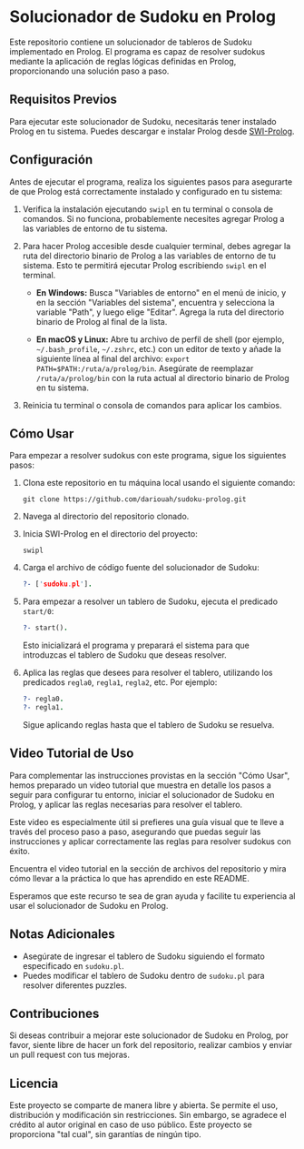 
# Solucionador de Sudoku en Prolog

Este repositorio contiene un solucionador de tableros de Sudoku implementado en Prolog. El programa es capaz de resolver sudokus mediante la aplicación de reglas lógicas definidas en Prolog, proporcionando una solución paso a paso.

## Requisitos Previos

Para ejecutar este solucionador de Sudoku, necesitarás tener instalado Prolog en tu sistema. Puedes descargar e instalar Prolog desde [SWI-Prolog](https://www.swi-prolog.org/Download.html).

## Configuración

Antes de ejecutar el programa, realiza los siguientes pasos para asegurarte de que Prolog está correctamente instalado y configurado en tu sistema:

1. Verifica la instalación ejecutando `swipl` en tu terminal o consola de comandos. Si no funciona, probablemente necesites agregar Prolog a las variables de entorno de tu sistema.
2. Para hacer Prolog accesible desde cualquier terminal, debes agregar la ruta del directorio binario de Prolog a las variables de entorno de tu sistema. Esto te permitirá ejecutar Prolog escribiendo `swipl` en el terminal.

   - **En Windows:** Busca "Variables de entorno" en el menú de inicio, y en la sección "Variables del sistema", encuentra y selecciona la variable "Path", y luego elige "Editar". Agrega la ruta del directorio binario de Prolog al final de la lista.
   
   - **En macOS y Linux:** Abre tu archivo de perfil de shell (por ejemplo, `~/.bash_profile`, `~/.zshrc`, etc.) con un editor de texto y añade la siguiente línea al final del archivo: `export PATH=$PATH:/ruta/a/prolog/bin`. Asegúrate de reemplazar `/ruta/a/prolog/bin` con la ruta actual al directorio binario de Prolog en tu sistema.

3. Reinicia tu terminal o consola de comandos para aplicar los cambios.

## Cómo Usar

Para empezar a resolver sudokus con este programa, sigue los siguientes pasos:

1. Clona este repositorio en tu máquina local usando el siguiente comando:

   ```
   git clone https://github.com/dariouah/sudoku-prolog.git
   ```

2. Navega al directorio del repositorio clonado.

3. Inicia SWI-Prolog en el directorio del proyecto:

   ```
   swipl
   ```

4. Carga el archivo de código fuente del solucionador de Sudoku:

   ```prolog
   ?- ['sudoku.pl'].
   ```

5. Para empezar a resolver un tablero de Sudoku, ejecuta el predicado `start/0`:

   ```prolog
   ?- start().
   ```

   Esto inicializará el programa y preparará el sistema para que introduzcas el tablero de Sudoku que deseas resolver.

6. Aplica las reglas que desees para resolver el tablero, utilizando los predicados `regla0`, `regla1`, `regla2`, etc. Por ejemplo:

   ```prolog
   ?- regla0.
   ?- regla1.
   ```

   Sigue aplicando reglas hasta que el tablero de Sudoku se resuelva.

## Video Tutorial de Uso

Para complementar las instrucciones provistas en la sección "Cómo Usar", hemos preparado un video tutorial que muestra en detalle los pasos a seguir para configurar tu entorno, iniciar el solucionador de Sudoku en Prolog, y aplicar las reglas necesarias para resolver el tablero.

Este video es especialmente útil si prefieres una guía visual que te lleve a través del proceso paso a paso, asegurando que puedas seguir las instrucciones y aplicar correctamente las reglas para resolver sudokus con éxito.

Encuentra el video tutorial en la sección de archivos del repositorio y mira cómo llevar a la práctica lo que has aprendido en este README.

Esperamos que este recurso te sea de gran ayuda y facilite tu experiencia al usar el solucionador de Sudoku en Prolog.

## Notas Adicionales

- Asegúrate de ingresar el tablero de Sudoku siguiendo el formato especificado en `sudoku.pl`.
- Puedes modificar el tablero de Sudoku dentro de `sudoku.pl` para resolver diferentes puzzles.

## Contribuciones

Si deseas contribuir a mejorar este solucionador de Sudoku en Prolog, por favor, siente libre de hacer un fork del repositorio, realizar cambios y enviar un pull request con tus mejoras.

## Licencia

Este proyecto se comparte de manera libre y abierta. Se permite el uso, distribución y modificación sin restricciones. Sin embargo, se agradece el crédito al autor original en caso de uso público. Este proyecto se proporciona "tal cual", sin garantías de ningún tipo.

